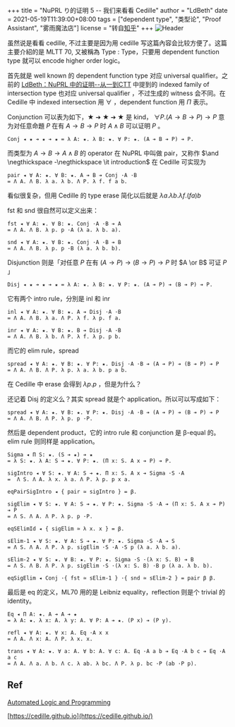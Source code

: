 +++
title = "NuPRL り的证明 5 -- 我们来看看 Cedille"
author = "LdBeth"
date = 2021-05-19T11:39:00+08:00
tags = ["dependent type", "类型论", "Proof Assistant", "雾雨魔法店"]
license = "转自[知乎](https://zhuanlan.zhihu.com/p/142831058)"
+++
![Header](v2-85d7ca6f94b145aa6896fefd61935ba0_1440w.image.png)

虽然说是看看 cedille, 不过主要是因为用 cedille 写这篇內容会比较方便了。这篇主要介紹的是 MLTT 70, 又被稱為 Type : Type，只要用 dependent function type 就可以 encode higher order logic。

首先就是 well known 的 dependent function type 对应 universal qualifier。之前的 [LdBeth：NuPRL 中的证明--从一到CTT](../105439235) 中提到的 indexed family of intersection type 也对应 universal qualifier ，不过生成的 witness 会不同。在 Cedille 中 indexed intersection 用 $\forall$ ，dependent function 用 $\Pi$ 表示。

Conjunction 可以表为如下，★ ➔ ★ ➔ ★ 是 kind， $\forall P.(A \rightarrow B \rightarrow P)\rightarrow P$ 意为对任意命題 $P$ 在有 $A \rightarrow B \rightarrow P$ 时 $A \wedge B$ 可以证明 $P$ 。

````text
Conj ◂ ★ ➔ ★ ➔ ★ = λ A: ★. λ B: ★. ∀ P: ★. (A ➔ B ➔ P) ➔ P.
````

而类型为 $A\rightarrow B \rightarrow A  \wedge B$ 的 operator 在 NuPRL 中叫做 pair，又称作 $\and \negthickspace -\negthickspace \it introduction$ 在 Cedille 可实现为

````text
pair ◂ ∀ A: ★. ∀ B: ★. A ➔ B ➔ Conj ·A ·B
= Λ A. Λ B. λ a. λ b. Λ P. λ f. f a b.
````

看似很复杂，但用 Cedille 的 type erase 简化以后就是 $\lambda a . \lambda b . \lambda f . (f a) b$ 

fst 和 snd 很自然可以定义出来：

````text
fst ◂ ∀ A: ★. ∀ B: ★. Conj ·A ·B ➔ A
= Λ A. Λ B. λ p. p ·A (λ a. λ b. a).

snd ◂ ∀ A: ★. ∀ B: ★. Conj ·A ·B ➔ B
= Λ A. Λ B. λ p. p ·B (λ a. λ b. b).
````

Disjunction 则是「对任意 $P$ 在有 $(A\rightarrow P)\rightarrow (B \rightarrow P)\rightarrow P$ 时 $A \or B$ 可证 $P$ 」

````text
Disj ◂ ★ ➔ ★ ➔ ★ = λ A: ★. λ B: ★. ∀ P: ★. (A ➔ P) ➔ (B ➔ P) ➔ P.
````

它有两个 intro rule，分別是 inl 和 inr

````text
inl ◂ ∀ A: ★. ∀ B: ★. A ➔ Disj ·A ·B
= Λ A. Λ B. λ a. Λ P. λ f. λ p. f a.

inr ◂ ∀ A: ★. ∀ B: ★. B ➔ Disj ·A ·B
= Λ A. Λ B. λ b. Λ P. λ f. λ p. p b.
````

而它的 elim rule，spread

````text
spread ◂ ∀ A: ★. ∀ B: ★. ∀ P: ★. Disj ·A ·B ➔ (A ➔ P) ➔ (B ➔ P) ➔ P
= Λ A. Λ B. Λ P. λ p. λ a. λ b. p a b.
````

在 Cedille 中 erase 会得到 $\lambda p.p$ ，但是为什么？

还记着 Disj 的定义么？其实 spread 就是个 application。所以可以写成如下：

````text
spread ◂ ∀ A: ★. ∀ B: ★. ∀ P: ★. Disj ·A ·B ➔ (A ➔ P) ➔ (B ➔ P) ➔ P
= Λ A. Λ B. Λ P. λ p. p ·P.
````

然后是 dependent product，它的 intro rule 和 conjunction 是 β-equal 的。elim rule 则同样是 application。

````text
Sigma ◂ Π S: ★. (S ➔ ★) ➔ ★
= λ S: ★. λ A: S ➔ ★. ∀ P: ★. (Π x: S. A x ➔ P) ➔ P.

sigIntro ◂ ∀ S: ★. ∀ A: S ➔ ★. Π x: S. A x ➔ Sigma ·S ·A
=  Λ S. Λ A. λ x. λ a. Λ P. λ p. p x a.

eqPairSigIntro ◂ { pair ≃ sigIntro } = β.

sigElim ◂ ∀ S: ★. ∀ A: S ➔ ★. ∀ P: ★. Sigma ·S ·A ➔ (Π x: S. A x ➔ P) ➔ P
= Λ S. Λ A. Λ P. λ p. p ·P.

eqSElimId ◂ { sigElim ≃ λ x. x } = β.

sElim-1 ◂ ∀ S: ★. ∀ A: S ➔ ★. ∀ P: ★. Sigma ·S ·A ➔ S
= Λ S. Λ A. Λ P. λ p. sigElim ·S ·A ·S p (λ a. λ b. a).

sElim-2 ◂ ∀ S: ★. ∀ B: ★. ∀ P: ★. Sigma ·S ·(λ x: S. B) ➔ B
= Λ S. Λ B. Λ P. λ p. sigElim ·S ·(λ x: S. B) ·B p (λ a. λ b. b).

eqSigElim ◂ Conj ·{ fst ≃ sElim-1 } ·{ snd ≃ sElim-2 } = pair β β.
````

最后是 eq 的定义，ML70 用的是 Leibniz equality，reflection 则是个 trivial 的 identity。

````text
Eq ◂ Π A: ★. A ➔ A ➔ ★
= λ A: ★. λ x: A. λ y: A. ∀ P: A ➔ ★. (P x) ➔ (P y).

refl ◂ ∀ A: ★. ∀ x: A. Eq ·A x x
= Λ A. Λ x: A. Λ P. λ x. x.

trans ◂ ∀ A: ★. ∀ a: A. ∀ b: A. ∀ c: A. Eq ·A a b ➔ Eq ·A b c ➔ Eq ·A a c
= Λ A. Λ a. Λ b. Λ c. λ ab. λ bc. Λ P. λ p. bc ·P (ab ·P p).
````

  


## Ref

[Automated Logic and Programming](http://www.cs.cornell.edu/home/kreitz/Teaching/CS671/91alup-skript.pdf) 

[https://cedille.github.io](https://cedille.github.io/)




